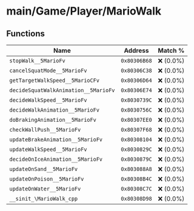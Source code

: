 # main/Game/Player/MarioWalk

## Functions

| Name | Address | Match % |
|------|---------|---------|
| `stopWalk__5MarioFv` | `0x80306B68` | :x: (0.0%) |
| `cancelSquatMode__5MarioFv` | `0x80306C38` | :x: (0.0%) |
| `getTargetWalkSpeed__5MarioCFv` | `0x80306D64` | :x: (0.0%) |
| `decideSquatWalkAnimation__5MarioFv` | `0x80306E74` | :x: (0.0%) |
| `decideWalkSpeed__5MarioFv` | `0x8030739C` | :x: (0.0%) |
| `decideWalkAnimation__5MarioFv` | `0x8030756C` | :x: (0.0%) |
| `doBrakingAnimation__5MarioFv` | `0x80307EE0` | :x: (0.0%) |
| `checkWallPush__5MarioFv` | `0x80307F68` | :x: (0.0%) |
| `updateBrakeAnimation__5MarioFv` | `0x80308104` | :x: (0.0%) |
| `updateWalkSpeed__5MarioFv` | `0x8030829C` | :x: (0.0%) |
| `decideOnIceAnimation__5MarioFv` | `0x8030879C` | :x: (0.0%) |
| `updateOnSand__5MarioFv` | `0x803088A8` | :x: (0.0%) |
| `updateOnPoison__5MarioFv` | `0x80308B4C` | :x: (0.0%) |
| `updateOnWater__5MarioFv` | `0x80308C7C` | :x: (0.0%) |
| `__sinit_\MarioWalk_cpp` | `0x80308D98` | :x: (0.0%) |